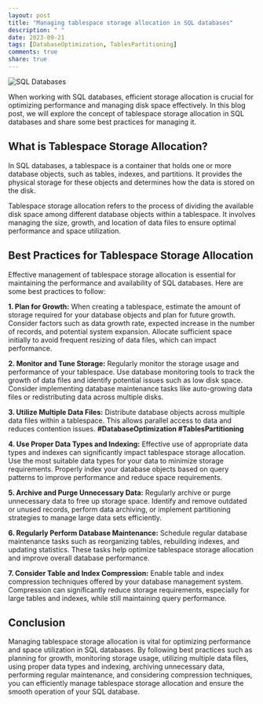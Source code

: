 ```yaml
---
layout: post
title: "Managing tablespace storage allocation in SQL databases"
description: " "
date: 2023-09-21
tags: [DatabaseOptimization, TablesPartitioning]
comments: true
share: true
---
```


![SQL Databases](https://example.com/sql_databases.jpg)

When working with SQL databases, efficient storage allocation is crucial for optimizing performance and managing disk space effectively. In this blog post, we will explore the concept of tablespace storage allocation in SQL databases and share some best practices for managing it.

## What is Tablespace Storage Allocation?

In SQL databases, a tablespace is a container that holds one or more database objects, such as tables, indexes, and partitions. It provides the physical storage for these objects and determines how the data is stored on the disk.

Tablespace storage allocation refers to the process of dividing the available disk space among different database objects within a tablespace. It involves managing the size, growth, and location of data files to ensure optimal performance and space utilization.

## Best Practices for Tablespace Storage Allocation

Effective management of tablespace storage allocation is essential for maintaining the performance and availability of SQL databases. Here are some best practices to follow:

**1. Plan for Growth:** When creating a tablespace, estimate the amount of storage required for your database objects and plan for future growth. Consider factors such as data growth rate, expected increase in the number of records, and potential system expansion. Allocate sufficient space initially to avoid frequent resizing of data files, which can impact performance.

**2. Monitor and Tune Storage:** Regularly monitor the storage usage and performance of your tablespace. Use database monitoring tools to track the growth of data files and identify potential issues such as low disk space. Consider implementing database maintenance tasks like auto-growing data files or redistributing data across multiple disks.

**3. Utilize Multiple Data Files:** Distribute database objects across multiple data files within a tablespace. This allows parallel access to data and reduces contention issues. **#DatabaseOptimization #TablesPartitioning**

**4. Use Proper Data Types and Indexing:** Effective use of appropriate data types and indexes can significantly impact tablespace storage allocation. Use the most suitable data types for your data to minimize storage requirements. Properly index your database objects based on query patterns to improve performance and reduce space requirements.

**5. Archive and Purge Unnecessary Data:** Regularly archive or purge unnecessary data to free up storage space. Identify and remove outdated or unused records, perform data archiving, or implement partitioning strategies to manage large data sets efficiently.

**6. Regularly Perform Database Maintenance:** Schedule regular database maintenance tasks such as reorganizing tables, rebuilding indexes, and updating statistics. These tasks help optimize tablespace storage allocation and improve overall database performance.

**7. Consider Table and Index Compression:** Enable table and index compression techniques offered by your database management system. Compression can significantly reduce storage requirements, especially for large tables and indexes, while still maintaining query performance.

## Conclusion

Managing tablespace storage allocation is vital for optimizing performance and space utilization in SQL databases. By following best practices such as planning for growth, monitoring storage usage, utilizing multiple data files, using proper data types and indexing, archiving unnecessary data, performing regular maintenance, and considering compression techniques, you can efficiently manage tablespace storage allocation and ensure the smooth operation of your SQL database.